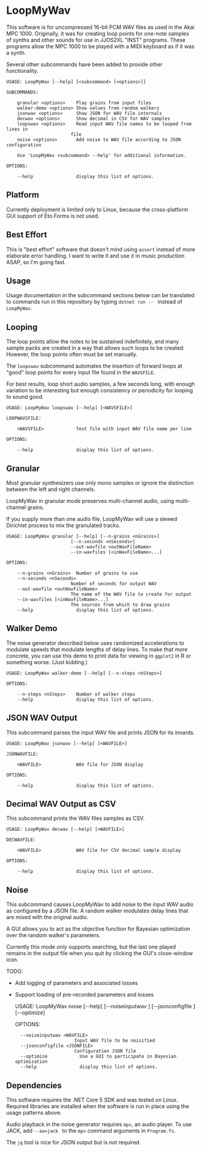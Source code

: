 # LoopMyWav

This software is for uncompressed
16-bit PCM WAV files
as used in the Akai MPC 1000.
Originally, it was for creating loop points for one-note
samples of synths and other sounds
for use in JJOS2XL "INST" programs.
These programs allow the MPC 1000 to be played
with a MIDI keyboard as if it was a synth.

Several other subcommands have been added
to provide other functionality.

    USAGE: LoopMyWav [--help] [<subcommand> [<options>]]

    SUBCOMMANDS:

        granular <options>    Play grains from input files
        walker-demo <options> Show values from random walkers
        jsonwav <options>     Show JSON for WAV file internals
        decwav <options>      Show decimal in CSV for WAV samples
        loopswav <options>    Read input WAV file names to be looped from lines in
                            file
        noise <options>       Add noise to WAV file according to JSON configuration

        Use 'LoopMyWav <subcommand> --help' for additional information.

    OPTIONS:

        --help                display this list of options.

## Platform

Currently deployment is limited only to Linux,
because the cross-platform GUI support of Eto.Forms
is not used.

## Best Effort

This is "best effort" software
that doesn't mind using `assert`
instead of more elaborate error handling.
I want to write it and use it in music production ASAP,
so I'm going fast.

## Usage

Usage documentation in the subcommand sections below
can be translated to commands run in this repository
by typing `dotnet run -- ` instead of `LoopMyWav`.

## Looping

The loop points allow the notes to be sustained indefinitely,
and many sample packs are created in a way that allows such
loops to be created.
However, the loop points often must be set manually.

The `loopswav` subcommand automates the insertion
of forward loops at "good" loop points
for every input file found in the `WAVSFILE`.

For best results, loop short audio samples,
a few seconds long,
with enough variation to be interesting
but enough consistency or periodicity
for looping to sound good.

    USAGE: LoopMyWav loopswav [--help] [<WAVSFILE>]

    LOOPWAVSFILE:

        <WAVSFILE>            Text file with input WAV file name per line

    OPTIONS:

        --help                display this list of options.

## Granular

Most granular synthesizers use only mono samples
or ignore the distinction between the left and right
channels.

LoopMyWav in granular mode preserves multi-channel audio,
using multi-channel grains.

If you supply more than one audio file,
LoopMyWav will use a slewed Dirichlet process
to mix the granulated tracks.

    USAGE: LoopMyWav granular [--help] [--n-grains <nGrains>]
                            [--n-seconds <nSeconds>]
                            --out-wavfile <outWavFileName>
                            --in-wavfiles [<inWavFileName>...]

    OPTIONS:

        --n-grains <nGrains>  Number of grains to use
        --n-seconds <nSeconds>
                            Number of seconds for output WAV
        --out-wavfile <outWavFileName>
                            The name of the WAV file to create for output
        --in-wavfiles [<inWavFileName>...]
                            The sources from which to draw grains
        --help                display this list of options.

## Walker Demo

The noise generator described below uses randomized accelerations
to modulate speeds that modulate lengths
of delay lines.
To make that more concrete, you can use this demo
to print data for viewing in `ggplot2` in R
or something worse.  (Just kidding.)

    USAGE: LoopMyWav walker-demo [--help] [--n-steps <nSteps>]

    OPTIONS:

        --n-steps <nSteps>    Number of walker steps
        --help                display this list of options.

## JSON WAV Output

This subcommand parses the input WAV file
and prints JSON for its innards.

    USAGE: LoopMyWav jsonwav [--help] [<WAVFILE>]

    JSONWAVFILE:

        <WAVFILE>             WAV file for JSON display

    OPTIONS:

        --help                display this list of options.

## Decimal WAV Output as CSV

This subcommand prints the WAV files samples as CSV.

    USAGE: LoopMyWav decwav [--help] [<WAVFILE>]

    DECWAVFILE:

        <WAVFILE>             WAV file for CSV decimal sample display

    OPTIONS:

        --help                display this list of options.

## Noise

This subcommand causes LoopMyWav to add noise to the input WAV audio
as configured by a JSON file.
A random walker modulates delay lines that are mixed
with the original audio.

A GUI allows you to act as the objective function
for Bayesian optimization over the
random walker's parameters.

Currently this mode *only* supports searching,
but the last one played remains in the output file
when you quit by clicking the GUI's close-window icon.

TODO:
* Add logging of parameters and associated losses
* Support loading of pre-recorded parameters and losses

    USAGE: LoopMyWav noise [--help] [--noiseinputwav <WAVFILE>]
                        [--jsonconfigfile <JSONFILE>] [--optimize]

    OPTIONS:

        --noiseinputwav <WAVFILE>
                            Input WAV file to be noisified
        --jsonconfigfile <JSONFILE>
                            Configuration JSON file
        --optimize            Use a GUI to participate in Bayesian optimization
        --help                display this list of options.

## Dependencies

This software requires the .NET Core 5 SDK
and was tested on Linux.
Required libraries are installed
when the software is run
in place using the usage patterns above.

Audio playback in the noise generator
requires `mpv`,
an audio player.
To use JACK, add `--ao=jack `
to the `mpv` command arguments in `Program.fs`.

The `jq` tool is nice for JSON output
but is not required.
